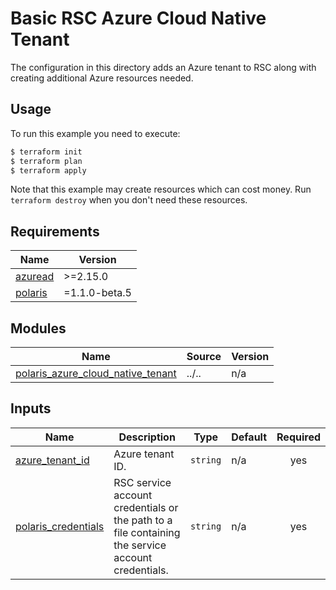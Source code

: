 # Basic RSC Azure Cloud Native Tenant
The configuration in this directory adds an Azure tenant to RSC along with creating additional Azure resources needed.

## Usage
To run this example you need to execute:
```bash
$ terraform init
$ terraform plan
$ terraform apply
```
Note that this example may create resources which can cost money. Run `terraform destroy` when you don't need these
resources.

<!-- BEGIN_TF_DOCS -->
## Requirements

| Name | Version |
|------|---------|
| <a name="requirement_azuread"></a> [azuread](#requirement\_azuread) | >=2.15.0 |
| <a name="requirement_polaris"></a> [polaris](#requirement\_polaris) | =1.1.0-beta.5 |

## Modules

| Name | Source | Version |
|------|--------|---------|
| <a name="module_polaris_azure_cloud_native_tenant"></a> [polaris\_azure\_cloud\_native\_tenant](#module\_polaris\_azure\_cloud\_native\_tenant) | ../.. | n/a |

## Inputs

| Name | Description | Type | Default | Required |
|------|-------------|------|---------|:--------:|
| <a name="input_azure_tenant_id"></a> [azure\_tenant\_id](#input\_azure\_tenant\_id) | Azure tenant ID. | `string` | n/a | yes |
| <a name="input_polaris_credentials"></a> [polaris\_credentials](#input\_polaris\_credentials) | RSC service account credentials or the path to a file containing the service account credentials. | `string` | n/a | yes |
<!-- END_TF_DOCS -->
